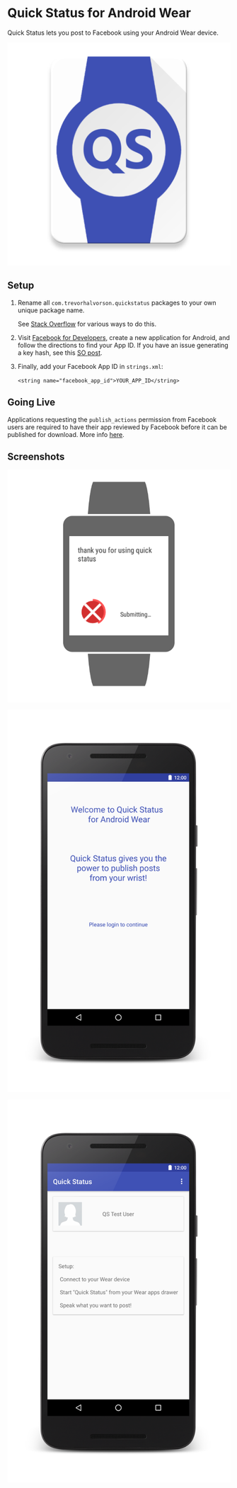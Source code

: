 # Quick Status for Android Wear


Quick Status lets you post to Facebook using your Android Wear device.


![ScreenShot](/screenshots/web_icon.png)


## Setup


1. Rename all `com.trevorhalvorson.quickstatus` packages to your own unique package name.

    See [Stack Overflow](http://stackoverflow.com/questions/16804093/android-studio-rename-package)
    for various ways to do this.

2. Visit [Facebook for Developers](https://developers.facebook.com/),
    create a new application for Android, and follow the directions to find your App ID.
    If you have an issue generating a key hash, see this [SO post](http://stackoverflow.com/a/13488560/5036517).

3. Finally, add your Facebook App ID in `strings.xml`:

    `<string name="facebook_app_id">YOUR_APP_ID</string>`


## Going Live


Applications requesting the `publish_actions` permission from Facebook users are required to have their
app reviewed by Facebook before it can be published for download. More info [here](https://developers.facebook.com/docs/facebook-login/review/faqs#what_is_review).


## Screenshots


![ScreenShot](/screenshots/wear_square_screenshot.png)


![ScreenShot](/screenshots/login_screenshot.png)


![ScreenShot](/screenshots/main_screenshot.png)